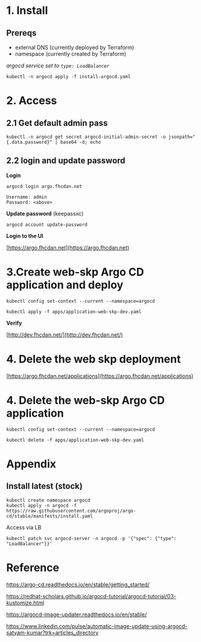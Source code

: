 # 1. Install

## Prereqs

- external DNS (currently deployed by Terraform)
- namespace (currently created by Terraform)

*argocd service set to `type: LoadBalancer`*

```
kubectl -n argocd apply -f install-argocd.yaml
```

# 2. Access

## 2.1 Get default admin pass

```
kubectl -n argocd get secret argocd-initial-admin-secret -o jsonpath="{.data.password}" | base64 -d; echo
```

## 2.2 login and update password

**Login**

```
argocd login argo.fhcdan.net

```

```
Username: admin
Password: <above>
```

**Update password** (keepassxc)

```
argocd account update-password
```

**Login to the UI**

[https://argo.fhcdan.net](https://argo.fhcdan.net)

# 3.Create web-skp Argo CD application and deploy

```
kubectl config set-context --current --namespace=argocd

kubectl apply -f apps/application-web-skp-dev.yaml
```

**Verify**

[http://dev.fhcdan.net/](http://dev.fhcdan.net/)

# 4. Delete the web skp deployment

[https://argo.fhcdan.net/applications](https://argo.fhcdan.net/applications)

# 4. Delete the web-skp Argo CD application

```
kubectl config set-context --current --namespace=argocd

kubectl delete -f apps/application-web-skp-dev.yaml
```

# Appendix

## Install latest (stock)

```
kubectl create namespace argocd
kubectl apply -n argocd -f https://raw.githubusercontent.com/argoproj/argo-cd/stable/manifests/install.yaml
```

Access via LB

```
kubectl patch svc argocd-server -n argocd -p '{"spec": {"type": "LoadBalancer"}}'
```

# Reference

https://argo-cd.readthedocs.io/en/stable/getting_started/

https://redhat-scholars.github.io/argocd-tutorial/argocd-tutorial/03-kustomize.html

https://argocd-image-updater.readthedocs.io/en/stable/

https://www.linkedin.com/pulse/automatic-image-update-using-argocd-satyam-kumar?trk=articles_directory
